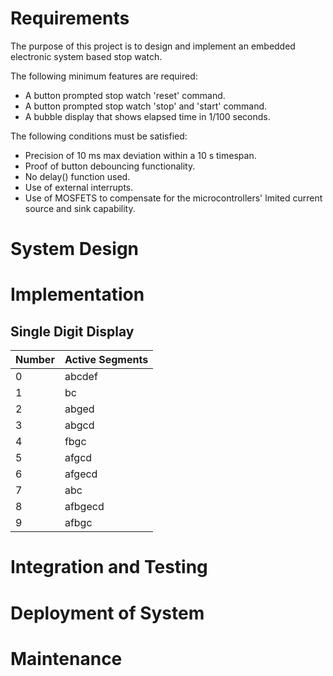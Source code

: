 # Requirements

The purpose of this project is to design and implement an embedded electronic system based stop watch.

The following minimum features are required:

- A button prompted stop watch 'reset' command. 
- A button prompted stop watch 'stop' and 'start' command.
- A bubble display that shows elapsed time in 1/100 seconds.

The following conditions must be satisfied:
- Precision of 10 ms max deviation within a 10 s timespan.
- Proof of button debouncing functionality.
- No delay() function used.
- Use of external interrupts.
- Use of MOSFETS to compensate for the microcontrollers' lmited current source and sink capability.

# System Design


# Implementation


## Single Digit Display

|Number          |Active Segments                |
|----------------|-------------------------------|
|0|abcdef   |
|1|bc       |
|2|abged    |
|3|abgcd    |
|4|fbgc     |
|5|afgcd    |
|6|afgecd   |
|7|abc      |
|8|afbgecd  |
|9|afbgc    |

# Integration and Testing


# Deployment of System


# Maintenance




